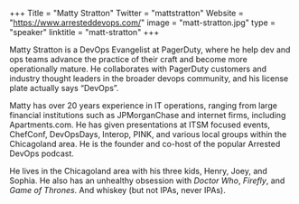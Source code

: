 +++
Title = "Matty Stratton"
Twitter = "mattstratton"
Website = "https://www.arresteddevops.com/"
image = "matt-stratton.jpg"
type = "speaker"
linktitle = "matt-stratton"
+++

Matty Stratton is a DevOps Evangelist at PagerDuty, where he help dev and ops teams advance the practice of their craft and become more operationally mature. He collaborates with PagerDuty customers and industry thought leaders in the broader devops community, and his license plate actually says “DevOps”.

Matty has over 20 years experience in IT operations, ranging from large financial institutions such as JPMorganChase and internet firms, including Apartments.com. He has given presentations at ITSM focused events, ChefConf, DevOpsDays, Interop, PINK, and various local groups within the Chicagoland area. He is the founder and co-host of the popular Arrested DevOps podcast.

He lives in the Chicagoland area with his three kids, Henry, Joey, and Sophia. He also has an unhealthy obsession with *Doctor Who*, *Firefly*, and *Game of Thrones*. And whiskey (but not IPAs, never IPAs).
